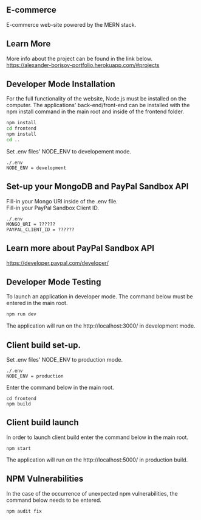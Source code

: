 ## E-commerce

E-commerce web-site powered by the MERN stack.

## Learn More

More info about the project can be found in the link below.
<br>
https://alexander-borisov-portfolio.herokuapp.com/#projects


## Developer Mode Installation
For the full functionality of the website, Node.js must be installed on the computer.
The applications' back-end/front-end can be installed with the npm install command in the main root and inside of the frontend folder.
```bash
npm install
cd frontend
npm install
cd ..
```

Set .env files' NODE_ENV to developement mode.

```
./.env
NODE_ENV = development
```

## Set-up your MongoDB and PayPal Sandbox API
Fill-in your Mongo URI inside of the .env file.
<br>
Fill-in your PayPal Sandbox Client ID.
```
./.env
MONGO_URI = ??????
PAYPAL_CLIENT_ID = ??????
```

## Learn more about PayPal Sandbox API

https://developer.paypal.com/developer/

## Developer Mode Testing
To launch an application in developer mode. The command below must be entered in the main root.
```bash
npm run dev
```
The application will run on the http://localhost:3000/ in development mode.

## Client build set-up.

Set .env files' NODE_ENV to production mode.
```
./.env
NODE_ENV = production
```

Enter the command below in the main root.

```
cd frontend
npm build
```

## Client build launch
In order to launch client build enter the command below in the main root.
```
npm start
```

The application will run on the http://localhost:5000/ in production build.

## NPM Vulnerabilities
In the case of the occurrence of unexpected npm vulnerabilities, the command below needs to be entered.

```npm audit fix```
